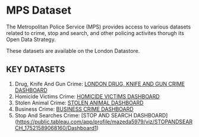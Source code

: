# MPS Dataset

The Metropolitan Police Service (MPS) provides access to various datasets related to crime, stop and search, and other policing activites thorugh its Open Data Strategy. 

These datasets are available on the London Datastore.

## KEY DATASETS
1. Drug, Knife And Gun Crime: [LONDON DRUG, KNIFE AND GUN CRIME DASHBOARD](https://public.tableau.com/app/profile/mazeda5979/viz/LondonCrimes_17308231063750/Dashboard1)
2. Homicide Victims Crime: [HOMICIDE VICTIMS DASHBOARD](https://public.tableau.com/app/profile/mazeda5979/viz/HomicideVictims/Dashboard1)
3. Stolen Animal Crime: [STOLEN ANIMAL DASHBOARD](https://public.tableau.com/app/profile/mazeda5979/viz/StolenAnimals/Dashboard1)
4. Business Crime: [BUSINESS CRIME DASHBOARD](https://public.tableau.com/app/profile/mazeda5979/viz/MPSBUSINESSCRIMES/Dashboard2)
5. Stop And Searches Crime: [STOP AND SEARCH DASHBOARD] (https://public.tableau.com/app/profile/mazeda5979/viz/STOPANDSEARCH_17521589068160/Dashboard1) 

